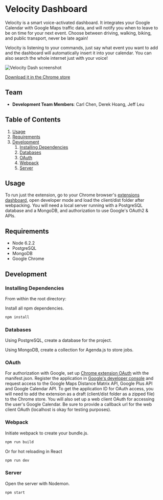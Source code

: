 # Velocity Dashboard

Velocity is a smart voice-activated dashboard. It integrates your Google Calendar with Google Maps traffic data, and will notify you when to leave to be on time for your next event. Choose between driving, walking, biking, and public transport, never be late again!

Velocity is listening to your commands, just say what event you want to add and the dashboard will automatically insert it into your calendar. You can also search the whole internet just with your voice!

![Velocity Dash screenshot](http://image-store.slidesharecdn.com/b518bc75-2c59-4299-941d-22be1ee036ec-large.png)

[Download it in the Chrome store](https://chrome.google.com/webstore/detail/velocity-dashboard/fllacnobnahiecimbbehfbiilpmhnmkk?hl=en-US&gl=US&authuser=2)

## Team

  - __Development Team Members__: Carl Chen, Derek Hoang, Jeff Leu

## Table of Contents

1. [Usage](#Usage)
1. [Requirements](#requirements)
1. [Development](#development)
    1. [Installing Dependencies](#installing-dependencies)
    1. [Databases](#databases)
    1. [OAuth](#OAuth)
    1. [Webpack](#Webpack)
    1. [Server](#Server)


## Usage

To run just the extension, go to your Chrome browser's [extensions dashboard](chrome://extensions), open developer mode and load the client/dist folder after webpacking. You will need a local server running with a PostgreSQL database and a MongoDB, and authorization to use Google's OAuth2 & APIs. 

## Requirements

- Node 6.2.2
- PostgreSQL
- MongoDB
- Google Chrome


## Development

### Installing Dependencies

From within the root directory:

Install all npm dependencies.
```sh
npm install
```

### Databases

Using PostgreSQL, create a database for the project.

Using MongoDB, create a collection for Agenda.js to store jobs.

### OAuth

For authorization with Google, set up [Chrome extension OAuth](https://developer.chrome.com/apps/app_identity) with the manifest.json. Register the application in [Google's developer console](https://console.developers.google.com/) and request access to the Google Maps Distance Matrix API, Google Plus API and Google Calendar API. To get the application ID for OAuth access, you will need to add the extension as a draft (client/dist folder as a zipped file) to the Chrome store. You will also set up a web client OAuth for accessing the user's Google Calendar. Be sure to provide a callback url for the web client OAuth (localhost is okay for testing purposes). 

### Webpack
Initiate webpack to create your bundle.js.
```sh
npm run build
```

Or for hot reloading in React
```sh
npm run dev
```

### Server
Open the server with Nodemon.
```sh
npm start
```
